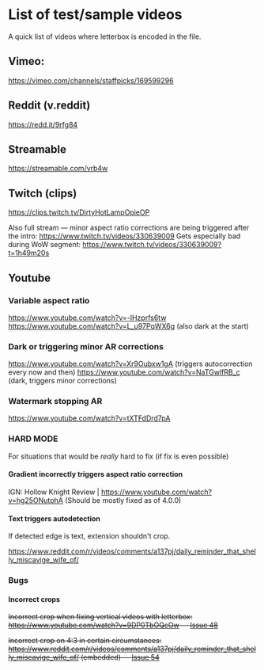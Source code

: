 # List of test/sample videos

A quick list of videos where letterbox is encoded in the file.

## Vimeo:

https://vimeo.com/channels/staffpicks/169599296

## Reddit (v.reddit)

https://redd.it/9rfg84

## Streamable

https://streamable.com/vrb4w

## Twitch (clips)

https://clips.twitch.tv/DirtyHotLampOpieOP

Also full stream — minor aspect ratio corrections are being triggered after the intro: https://www.twitch.tv/videos/330639009
Gets especially bad during WoW segment: https://www.twitch.tv/videos/330639009?t=1h49m20s

## Youtube

### Variable aspect ratio

https://www.youtube.com/watch?v=-IHzprfs6tw
https://www.youtube.com/watch?v=L_u97PqWX6g (also dark at the start)

### Dark or triggering minor AR corrections

https://www.youtube.com/watch?v=Xr9Oubxw1gA (triggers autocorrection every now and then)
https://www.youtube.com/watch?v=NaTGwlfRB_c (dark, triggers minor corrections)

### Watermark stopping AR

https://www.youtube.com/watch?v=tXTFdDrd7pA

### HARD MODE 

For situations that would be _really_ hard to fix (if fix is even possible)

#### Gradient incorrectly triggers aspect ratio correction

IGN: Hollow Knight Review | https://www.youtube.com/watch?v=hg25ONutphA (Should be mostly fixed as of 4.0.0)

#### Text triggers autodetection 

If detected edge is text, extension shouldn't crop.

https://www.reddit.com/r/videos/comments/a137pj/daily_reminder_that_shelly_miscavige_wife_of/ 

### Bugs

#### Incorrect crops

~~Incorrect crop when fixing vertical videos with letterbox: https://www.youtube.com/watch?v=9DP0TbOQcOw — [Issue 48](https://github.com/xternal7/ultrawidify/issues/48)~~

~~Incorrect crop on 4:3 in certain circumstances: https://www.reddit.com/r/videos/comments/a137pj/daily_reminder_that_shelly_miscavige_wife_of/ (embedded) — [Issue 54](https://github.com/xternal7/ultrawidify/issues/54)~~